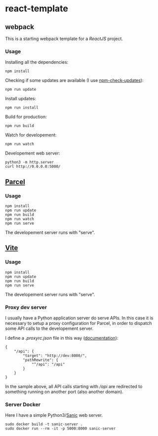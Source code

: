 # react-template

## webpack

This is a starting webpack template for a _ReactJS_ project.

### Usage

Installing all the dependencies:

    npm install

Checking if some updates are available (I use [npm-check-updates](https://github.com/raineorshine/npm-check-updates)):

    npm run update

Install updates:

    npm run install

Build for production:

    npm run build

Watch for developement:

    npm run watch

Developement web server:

    python3 -m http.server
    curl http://0.0.0.0:5000/

## [Parcel](https://parceljs.org/)

### Usage

    npm install
    npm run update
    npm run build
    npm run watch
    npm run serve

The developement server runs with "serve".

## [Vite](https://vitejs.dev/)

### Usage

    npm install
    npm run update
    npm run build
    npm run serve

The developement server runs with "serve".

### Proxy dev server

I usually have a Python application server do serve APIs.
In this case it is necessary to setup a proxy configuration for Parcel, in order to dispatch some API calls to the developement server.

I define a _.proxyrc.json_ file in this way ([documentation](https://parceljs.org/features/development/#api-proxy)):

    {
        "/api": {
            "target": "http://dev:8000/",
            "pathRewrite": {
                "^/api": "/api"
            }
        }
    }

In the sample above, all API calls starting with _/api_ are redirected to something running on another port (also another domain).

### Server Docker

Here I have a simple Python3/[Sanic](https://sanic.dev/en/) web server.

    sudo docker build -t sanic-server .
    sudo docker run --rm -it -p 5000:8000 sanic-server